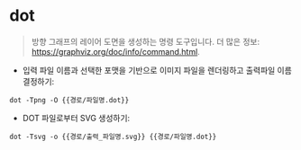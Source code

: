 # dot

> 방향 그래프의 레이어 도면을 생성하는 명령 도구입니다.
> 더 많은 정보: <https://graphviz.org/doc/info/command.html>.

- 입력 파일 이름과 선택한 포맷을 기반으로 이미지 파일을 렌더링하고 출력파일 이름 결정하기:

`dot -Tpng -O {{경로/파일명.dot}}`

- DOT 파일로부터 SVG 생성하기:

`dot -Tsvg -o {{경로/출력_파일명.svg}} {{경로/파일명.dot}}`
